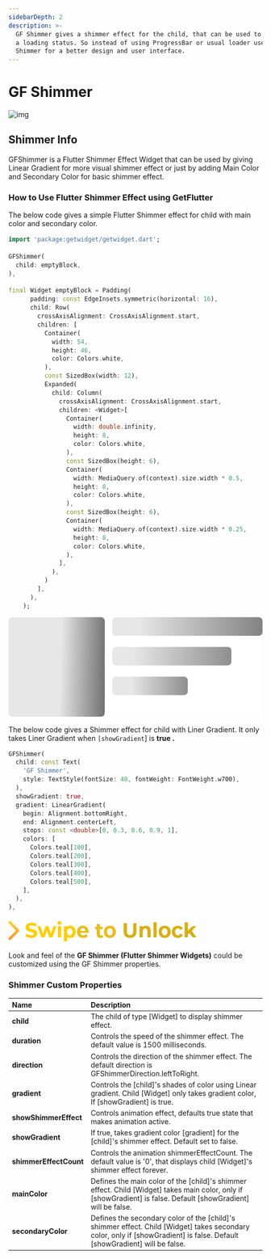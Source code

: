 ```yaml
---
sidebarDepth: 2
description: >-
  GF Shimmer gives a shimmer effect for the child, that can be used to indicate
  a loading status. So instead of using ProgressBar or usual loader use GF
  Shimmer for a better design and user interface.
---
```


# GF Shimmer

![img](https://ik.imagekit.io/ionicfirebaseapp/docs/tr:dpr-auto,tr:w-auto/Shimmer_docs_banner_tQJ5qq2Fi.png)

## Shimmer Info

GFShimmer is a Flutter Shimmer Effect Widget that can be used by giving Linear Gradient for more visual shimmer effect or just by adding Main Color and Secondary Color for basic shimmer effect.

### How to Use Flutter Shimmer Effect using GetFlutter

The below code gives a simple Flutter Shimmer effect for child with main color and secondary color.

```dart
import 'package:getwidget/getwidget.dart';

GFShimmer(
  child: emptyBlock,
),

final Widget emptyBlock = Padding(
      padding: const EdgeInsets.symmetric(horizontal: 16),
      child: Row(
        crossAxisAlignment: CrossAxisAlignment.start,
        children: [
          Container(
            width: 54,
            height: 46,
            color: Colors.white,
          ),
          const SizedBox(width: 12),
          Expanded(
            child: Column(
              crossAxisAlignment: CrossAxisAlignment.start,
              children: <Widget>[
                Container(
                  width: double.infinity,
                  height: 8,
                  color: Colors.white,
                ),
                const SizedBox(height: 6),
                Container(
                  width: MediaQuery.of(context).size.width * 0.5,
                  height: 8,
                  color: Colors.white,
                ),
                const SizedBox(height: 6),
                Container(
                  width: MediaQuery.of(context).size.width * 0.25,
                  height: 8,
                  color: Colors.white,
                ),
              ],
            ),
          )
        ],
      ),
    );

```



![img](./assets/basic-shimmer-effect-2x.png)



The below code gives a Shimmer effect for child with Liner Gradient. It only takes Liner Gradient when `[showGradient`\] is **true .**

```dart
GFShimmer(
  child: const Text(
    'GF Shimmer',
    style: TextStyle(fontSize: 48, fontWeight: FontWeight.w700),
  ),
  showGradient: true,
  gradient: LinearGradient(
    begin: Alignment.bottomRight,
    end: Alignment.centerLeft,
    stops: const <double>[0, 0.3, 0.6, 0.9, 1],
    colors: [
      Colors.teal[100],
      Colors.teal[200],
      Colors.teal[300],
      Colors.teal[400],
      Colors.teal[500],
    ],
  ),
),
```



![img](./assets/shimmer-effect-on-text-2x.png)

Look and feel of the **GF Shimmer \(Flutter Shimmer Widgets\)** could be customized using the GF Shimmer properties.

### Shimmer Custom Properties

| Name | Description |
| :--- | :--- |
| **child** | The child of type \[Widget\] to display shimmer effect. |
| **duration** | Controls the speed of the shimmer effect. The default value is 1500 milliseconds. |
| **direction** | Controls the direction of the shimmer effect. The default direction is GFShimmerDirection.leftToRight. |
| **gradient** | Controls the \[child\]'s shades of color using Linear gradient. Child \[Widget\] only takes gradient color, If \[showGradient\] is true. |
| **showShimmerEffect** | Controls animation effect, defaults true state that makes animation active. |
| **showGradient** | If true, takes gradient color \[gradient\] for the \[child\]'s shimmer effect. Default set to false. |
| **shimmerEffectCount** | Controls the animation shimmerEffectCount. The default value is '0', that displays child \[Widget\]'s shimmer effect forever. |
| **mainColor** | Defines the main color of the \[child\]'s shimmer effect. Child \[Widget\] takes main color, only if \[showGradient\] is false. Default \[showGradient\] will be false. |
| **secondaryColor** | Defines the secondary color of the \[child\]'s shimmer effect. Child \[Widget\] takes secondary color, only if \[showGradient\] is false. Default \[showGradient\] will be false. |

